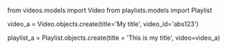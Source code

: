 from videos.models import Video
from playlists.models import Playlist



video_a = Video.objects.create(title='My title', video_id='abs123')

playlist_a = Playlist.objects.create(title = 'This is my title', video=video_a)
